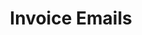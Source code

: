 ---
title: Invoice Emails
sidebar_position: 7
description: Invoice Emails
tags:
  - Invoice
  - Email
---